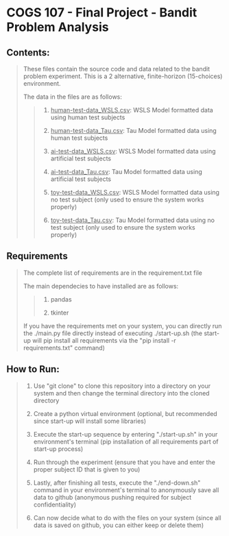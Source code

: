 # COGS 107 - Final Project - Bandit Problem Analysis
## Contents:
> These files contain the source code and data related to the bandit problem experiment. This is a 2 alternative, finite-horizon (15-choices) environment.
>
> The data in the files are as follows:
>> 1. <u>human-test-data_WSLS.csv</u>: WSLS Model formatted data using human test subjects
>>
>> 2. <u>human-test-data_Tau.csv</u>: Tau Model formatted data using human test subjects
>>
>> 3. <u>ai-test-data_WSLS.csv</u>: WSLS Model formatted data using artificial test subjects
>>
>> 4. <u>ai-test-data_Tau.csv</u>: Tau Model formatted data using artificial test subjects
>>
>> 5. <u>toy-test-data_WSLS.csv</u>: WSLS Model formatted data using no test subject (only used to ensure the system works properly)
>>
>> 6. <u>toy-test-data_Tau.csv</u>: Tau Model formatted data using no test subject (only used to ensure the system works properly)

## Requirements
> The complete list of requirements are in the requirement.txt file
>
> The main dependecies to have installed are as follows:
>> 1. pandas
>>
>> 2. tkinter
>
> If you have the requirements met on your system, you can directly run the ./main.py file directly instead of executing ./start-up.sh (the start-up will pip install all requirements via the "pip install -r requirements.txt" command)

## How to Run:
> 1. Use "git clone" to clone this repository into a directory on your system and then change the terminal directory into the cloned directory
>
> 2. Create a python virtual environment (optional, but recommended since start-up will install some libraries)
>
> 3. Execute the start-up sequence by entering "./start-up.sh" in your environment's terminal (pip installation of all requirements part of start-up process)
>
> 4. Run through the experiment (ensure that you have and enter the proper subject ID that is given to you)
>
> 5. Lastly, after finishing all tests, execute the "./end-down.sh" command in your environment's terminal to anonymously save all data to github (anonymous pushing required for subject confidentiality)
>
> 6. Can now decide what to do with the files on your system (since all data is saved on github, you can either keep or delete them) 